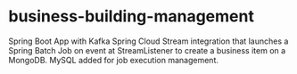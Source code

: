 # business-building-management
Spring Boot App with Kafka Spring Cloud Stream integration that launches a Spring Batch Job on event at StreamListener to create a business item on a MongoDB. MySQL added for job execution management.
